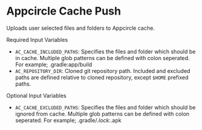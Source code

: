# Appcircle Cache Push

Uploads user selected files and folders to Appcircle cache.

Required Input Variables

- `AC_CACHE_INCLUDED_PATHS`: Specifies the files and folder which should be in cache. Multiple glob patterns can be defined with colon seperated. For example; .gradle:app/build
- `AC_REPOSITORY_DIR`: Cloned git repository path. Included and excluded paths are defined relative to cloned repository, except `$HOME` prefixed paths.

Optional Input Variables

- `AC_CACHE_EXCLUDED_PATHS`: Specifies the files and folder which should be ignored from cache. Multiple glob patterns can be defined with colon seperated. For example; .gradle/*.lock:*.apk
